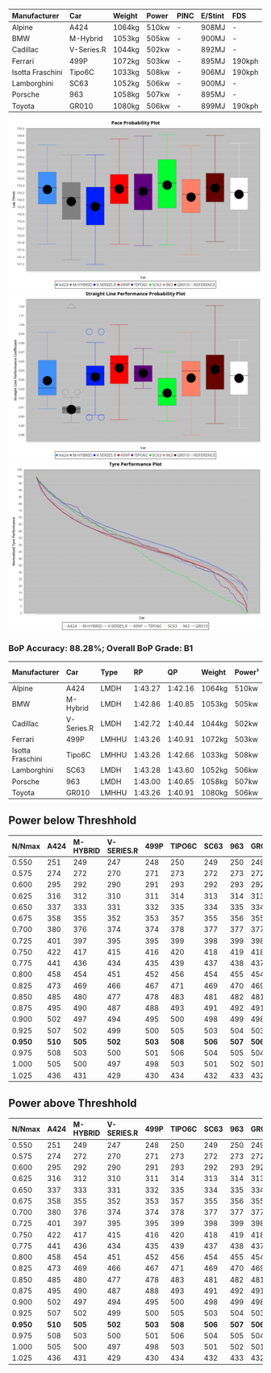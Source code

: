 | Manufacturer     | Car        | Weight | Power | PINC    | E/Stint | FDS     |
|:-|:-|:-|:-|:-|:-|:-|
| Alpine           | A424       | 1064kg | 510kw |    -    | 908MJ   |    -    |
| BMW              | M-Hybrid   | 1053kg | 505kw |    -    | 900MJ   |    -    |
| Cadillac         | V-Series.R | 1044kg | 502kw |    -    | 892MJ   |    -    |
| Ferrari          | 499P       | 1072kg | 503kw |    -    | 895MJ   | 190kph  |
| Isotta Fraschini | Tipo6C     | 1033kg | 508kw |    -    | 906MJ   | 190kph  |
| Lamborghini      | SC63       | 1052kg | 506kw |    -    | 900MJ   |    -    |
| Porsche          | 963        | 1058kg | 507kw |    -    | 895MJ   |    -    |
| Toyota           | GR010      | 1080kg | 506kw |    -    | 899MJ   | 190kph  |

![PACECHART](./IMG/ACOMETHOD.png)
![STRAIGHTLINEPERFORMANCECHART](./IMG/ACOMETHOD_sp.png)
![TYREPERFORMANCECHART](./IMG/ACOMETHOD_tw.png)

### BoP Accuracy: 88.28%; Overall BoP Grade: B1
| Manufacturer     | Car        | Type  | RP      | QP      | Weight | Power¹ | Threshhold | PINC    | Power² | E/Stint | AVG Vmax  | FDS     | RDLC | L/Stint | BOP-Grade | Model Accuracy | Model Points | Match%  |
|:-|:-|:-|:-|:-|:-|:-|:-|:-|:-|:-|:-|:-|:-|:-|:-|:-|:-|:-|
| Alpine           | A424       | LMDH  | 1:43.27 | 1:42.16 | 1064kg | 510kw  | 210.0kph   |    -    | 510kw  |  908MJ  | 291.72kph |    -    | 1.00 | 33      | +C2       | 100.00%        | 642          | 72.39%  |
| BMW              | M-Hybrid   | LMDH  | 1:42.86 | 1:40.85 | 1053kg | 505kw  | 210.0kph   |    -    | 505kw  |  900MJ  | 287.91kph |    -    | 1.01 | 33      | -B1       | 100.00%        | 1714         | 85.46%  |
| Cadillac         | V-Series.R | LMDH  | 1:42.72 | 1:40.44 | 1044kg | 502kw  | 210.0kph   |    -    | 502kw  |  892MJ  | 292.08kph |    -    | 1.02 | 33      | -B2       | 98.95%         | 2271         | 82.68%  |
| Ferrari          | 499P       | LMHHU | 1:43.26 | 1:40.91 | 1072kg | 503kw  | 210.0kph   |    -    | 503kw  |  895MJ  | 292.72kph | 190kph  | 1.02 | 33      | ~A1       | 99.93%         | 2718         | 100.00% |
| Isotta Fraschini | Tipo6C     | LMHHU | 1:43.26 | 1:42.66 | 1033kg | 508kw  | 210.0kph   |    -    | 508kw  |  906MJ  | 294.35kph | 190kph  | 1.08 | 33      | +C2       | 92.36%         | 133          | 70.31%  |
| Lamborghini      | SC63       | LMDH  | 1:43.28 | 1:43.60 | 1052kg | 506kw  | 210.0kph   |    -    | 506kw  |  900MJ  | 289.80kph |    -    | 1.04 | 33      | ~A1       | 96.54%         | 418          | 100.00% |
| Porsche          | 963        | LMDH  | 1:43.00 | 1:40.65 | 1058kg | 507kw  | 210.0kph   |    -    | 507kw  |  895MJ  | 292.17kph |    -    | 1.00 | 33      | ~A1       | 99.98%         | 6168         | 95.37%  |
| Toyota           | GR010      | LMHHU | 1:43.26 | 1:40.91 | 1080kg | 506kw  | 210.0kph   |    -    | 506kw  |  899MJ  | 292.43kph | 190kph  | 1.01 | 33      | ~A1       | 98.53%         | 3557         | 100.00% |

## Power below Threshhold
| N/Nmax    | A424    | M-HYBRID | V-SERIES.R | 499P    | TIPO6C  | SC63    | 963     | GR010   |
|:-|:-|:-|:-|:-|:-|:-|:-|:-|
|  0.550    |  251    |  249     |  247       |  248    |  250    |  249    |  250    |  249    |
|  0.575    |  274    |  272     |  270       |  271    |  273    |  272    |  273    |  272    |
|  0.600    |  295    |  292     |  290       |  291    |  293    |  292    |  293    |  292    |
|  0.625    |  316    |  312     |  310       |  311    |  314    |  313    |  314    |  313    |
|  0.650    |  337    |  333     |  331       |  332    |  335    |  334    |  335    |  334    |
|  0.675    |  358    |  355     |  352       |  353    |  357    |  355    |  356    |  355    |
|  0.700    |  380    |  376     |  374       |  374    |  378    |  377    |  377    |  377    |
|  0.725    |  401    |  397     |  395       |  395    |  399    |  398    |  399    |  398    |
|  0.750    |  422    |  417     |  415       |  416    |  420    |  418    |  419    |  418    |
|  0.775    |  441    |  436     |  434       |  435    |  439    |  437    |  438    |  437    |
|  0.800    |  458    |  454     |  451       |  452    |  456    |  454    |  455    |  454    |
|  0.825    |  473    |  469     |  466       |  467    |  471    |  469    |  470    |  469    |
|  0.850    |  485    |  480     |  477       |  478    |  483    |  481    |  482    |  481    |
|  0.875    |  495    |  490     |  487       |  488    |  493    |  491    |  492    |  491    |
|  0.900    |  502    |  497     |  494       |  495    |  500    |  498    |  499    |  498    |
|  0.925    |  507    |  502     |  499       |  500    |  505    |  503    |  504    |  503    |
| **0.950** | **510** | **505**  | **502**    | **503** | **508** | **506** | **507** | **506** |
|  0.975    |  508    |  503     |  500       |  501    |  506    |  504    |  505    |  504    |
|  1.000    |  505    |  500     |  497       |  498    |  503    |  501    |  502    |  501    |
|  1.025    |  436    |  431     |  429       |  430    |  434    |  432    |  433    |  432    |

## Power above Threshhold
| N/Nmax    | A424    | M-HYBRID | V-SERIES.R | 499P    | TIPO6C  | SC63    | 963     | GR010   |
|:-|:-|:-|:-|:-|:-|:-|:-|:-|
|  0.550    |  251    |  249     |  247       |  248    |  250    |  249    |  250    |  249    |
|  0.575    |  274    |  272     |  270       |  271    |  273    |  272    |  273    |  272    |
|  0.600    |  295    |  292     |  290       |  291    |  293    |  292    |  293    |  292    |
|  0.625    |  316    |  312     |  310       |  311    |  314    |  313    |  314    |  313    |
|  0.650    |  337    |  333     |  331       |  332    |  335    |  334    |  335    |  334    |
|  0.675    |  358    |  355     |  352       |  353    |  357    |  355    |  356    |  355    |
|  0.700    |  380    |  376     |  374       |  374    |  378    |  377    |  377    |  377    |
|  0.725    |  401    |  397     |  395       |  395    |  399    |  398    |  399    |  398    |
|  0.750    |  422    |  417     |  415       |  416    |  420    |  418    |  419    |  418    |
|  0.775    |  441    |  436     |  434       |  435    |  439    |  437    |  438    |  437    |
|  0.800    |  458    |  454     |  451       |  452    |  456    |  454    |  455    |  454    |
|  0.825    |  473    |  469     |  466       |  467    |  471    |  469    |  470    |  469    |
|  0.850    |  485    |  480     |  477       |  478    |  483    |  481    |  482    |  481    |
|  0.875    |  495    |  490     |  487       |  488    |  493    |  491    |  492    |  491    |
|  0.900    |  502    |  497     |  494       |  495    |  500    |  498    |  499    |  498    |
|  0.925    |  507    |  502     |  499       |  500    |  505    |  503    |  504    |  503    |
| **0.950** | **510** | **505**  | **502**    | **503** | **508** | **506** | **507** | **506** |
|  0.975    |  508    |  503     |  500       |  501    |  506    |  504    |  505    |  504    |
|  1.000    |  505    |  500     |  497       |  498    |  503    |  501    |  502    |  501    |
|  1.025    |  436    |  431     |  429       |  430    |  434    |  432    |  433    |  432    |
